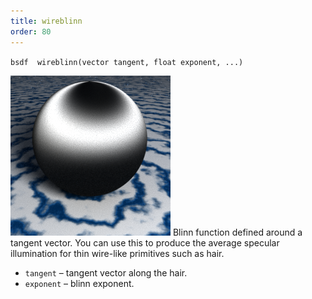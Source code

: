 ```yaml
---
title: wireblinn
order: 80
---
```

`bsdf  wireblinn(vector tangent, float exponent, ...)`

![](../_static/rendering/wireblinn.png)
Blinn function defined around a tangent vector. You can use this to produce the average specular illumination for thin wire-like primitives such as hair.

- `tangent` – tangent vector along the hair.
- `exponent` – blinn exponent.
